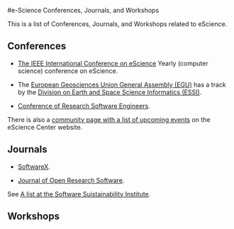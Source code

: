 #e-Science Conferences, Journals, and Workshops

This is a list of Conferences, Journals, and Workshops related to eScience.

## Conferences

* [The IEEE International Conference on eScience](https://escience-conference.org/) Yearly (computer science) conference on eScience.

* The [European Geosciences Union General Assembly (EGU)](http://www.egu.eu/) has a track by the [Division on Earth and Space Science Informatics (ESSI)](http://www.egu.eu/essi/home/).

* [Conference of Research Software Engineers](http://www.software.ac.uk/news/2016-05-09-first-ever-conference-research-software-engineers-call-participation).

There is also a [community page with a list of upcoming events](https://www.esciencecenter.nl/community) on the eScience Center website.

## Journals


* [SoftwareX](http://www.journals.elsevier.com/softwarex/).

* [Journal of Open Research Software](http://openresearchsoftware.metajnl.com/).

See [A list at the Software Suistainability Institute](http://www.software.ac.uk/resources/guides/which-journals-should-i-publish-my-software).

## Workshops
